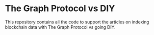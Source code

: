 # The Graph Protocol vs DIY
This repository contains all the code to support the articles on indexing blockchain data with The Graph Protocol vs going DIY.
